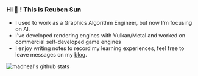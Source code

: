 ### Hi 👋 ! This is Reuben Sun 

- I used to work as a Graphics Algorithm Engineer, but now I'm focusing on AI.
- I've developed rendering engines with Vulkan/Metal and worked on commercial self-developed game engines
- I enjoy writing notes to record my learning experiences, feel free to leave messages on my [blog](https://reubensun.com).

![madneal's github stats](https://github-readme-stats.vercel.app/api?username=Reuben-Sun&show_icons=true&theme=radical)  
